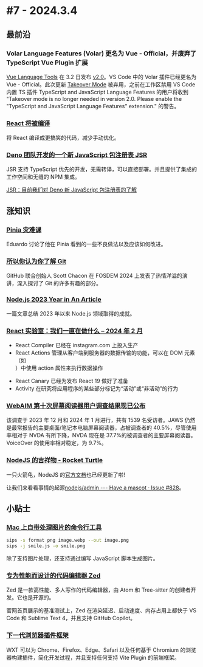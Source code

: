 # #7 - 2024.3.4

## 最前沿

### Volar Language Features (Volar) 更名为 Vue - Official，并废弃了 TypeScript Vue Plugin 扩展

[Vue Language Tools](https://github.com/vuejs/language-tools) 在 3.2 日发布 [v2.0](https://github.com/vuejs/language-tools/releases/tag/v2.0.0)。VS Code 中的 Volar 插件已经更名为 Vue - Official。此次更新 [Takeover Mode](https://vuejs.org/guide/typescript/overview.html#volar-takeover-mode) 被弃用，之前在工作区禁用 VS Code 内置 TS 插件 TypeScript and JavaScript Language Features 的用户将收到 "Takeover mode is no longer needed in version 2.0. Please enable the "TypeScript and JavaScript Language Features" extension." 的警告。

### [React 将被编译](https://reacttraining.com/blog/react-19-will-be-compiled)

将 React 编译成更搞笑的代码，减少手动优化。

### [Deno 团队开发的一个新 JavaScript 包注册表 JSR](https://jsr.io)

JSR 支持 TypeScript 优先的开发，无需转译，可以直接部署。并且提供了集成的工作空间和无缝的 NPM 集成。

[JSR：目前我们对 Deno 新 JavaScript 包注册表的了解](https://socket.dev/blog/jsr-new-javascript-package-registry)

## 涨知识

### [Pinia 灾难课](https://www.youtube.com/watch?v=D61hGeliypY)

Eduardo 讨论了他在 Pinia 看到的一些不良做法以及应该如何改进。

### [所以你认为你了解 Git](https://www.youtube.com/watch?v=aolI_Rz0ZqY)

GitHub 联合创始人 Scott Chacon 在 FOSDEM 2024 上发表了热情洋溢的演讲，深入探讨了 Git 的许多有趣的部分。

### [Node.js 2023 Year in An Article](https://blog.rafaelgss.dev/nodejs-2023-year-in-review)

一篇文章总结 2023 年以来 Node.js 领域取得的成就。

### [React 实验室：我们一直在做什么 – 2024 年 2 月](https://react.dev/blog/2024/02/15/react-labs-what-we-have-been-working-on-february-2024)

- React Compiler 已经在 instagram.com 上投入生产
- React Actions 管理从客户端到服务器的数据传输的功能，可以在 DOM 元素（如 <form/>）中使用 action 属性来执行数据操作
- React Canary 已经为发布 React 19 做好了准备
- Activity 在研究将应用程序的某些部分标记为“活动”或“非活动”的行为

### [WebAIM 第十次屏幕阅读器用户调查结果现已公布](https://webaim.org/projects/screenreadersurvey10/)

该调查于 2023 年 12 月和 2024 年 1 月进行，共有 1539 名受访者。JAWS 仍然是最常报告的主要桌面/笔记本电脑屏幕阅读器，占被调查者的 40.5%，尽管使用率相对于 NVDA 有所下降，NVDA 现在是 37.7%的被调查者的主要屏幕阅读器。VoiceOver 的使用率相对稳定，为 9.7%。

### [NodeJS 的吉祥物 - Rocket Turtle](https://www.reddit.com/r/node/comments/1awicty/what_do_you_think_of_nodes_new_mascot_its_called)

一只火箭龟，NodeJS 的[官方文档](https://nodejs.org/en/about)也已经更新了啦!

让我们来看看事情的起源[nodejs/admin --- Have a mascot · Issue #828](https://github.com/nodejs/admin/issues/828)。

## 小贴士

### [Mac 上自带处理图片的命令行工具](https://til.simonwillison.net/macos/sips)

```bash
sips -s format png image.webp --out image.png
sips -j smile.js -o smile.png
```

除了支持图片处理，还支持通过编写 JavaScript 脚本生成图片。

### [专为性能而设计的代码编辑器 Zed](https://zed.dev)

Zed 是一款高性能、多人写作的代码编辑器，由 Atom 和 Tree-sitter 的创建者开发。它也是开源的。

官网首页展示的基准测试上，Zed 在渲染延迟、启动速度、内存占用上都快于 VS Code 和 Sublime Text 4，并且支持 GitHub Copilot。

### [下一代浏览器插件框架](https://wxt.dev)

WXT 可以为 Chrome、Firefox、Edge、Safari 以及任何基于 Chromium 的浏览器构建插件，简化开发过程，并且支持任何支持 Vite Plugin 的前端框架。
